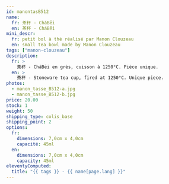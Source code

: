 ```yaml
---
id: manontasB512
name:
  fr: 茶杯 - CháBēi
  en: 茶杯 - CháBēi
mini_descr:
  fr: petit bol à thé réalisé par Manon Clouzeau
  en: small tea bowl made by Manon Clouzeau
tags: ["manon-clouzeau"]
description:
  fr: >
    茶杯 - CháBēi en grès, cuisson à 1250°C. Pièce unique.
  en: >
    茶杯 - Stoneware tea cup, fired at 1250°C. Unique piece.
photos:
  - manon_tasse_B512-a.jpg
  - manon_tasse_B512-b.jpg
price: 20.00
stock: 1
weight: 50
shipping_type: colis_base
shipping_point: 2
options:
  fr:
    dimensions: 7,0cm x 4,0cm
    capacité: 45ml
  en:
    dimensions: 7,0cm x 4,0cm
    capacity: 45ml
eleventyComputed:
  title: "{{ tags }} - {{ name[page.lang] }}"
---
```

